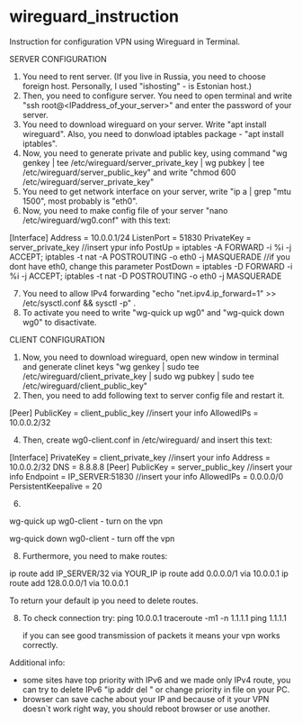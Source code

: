 # wireguard_instruction
Instruction for configuration VPN using Wireguard in Terminal.

SERVER CONFIGURATION
1) You need to rent server. (If you live in Russia, you need to choose foreign host. Personally, I used "ishosting" - is Estonian host.)
2) Then, you need to configure server. You need to open terminal and write "ssh root@<IPaddress_of_your_server>" and enter the password of your server.
3) You need to download wireguard on your server. Write "apt install wireguard". Also, you need to donwload iptables package - "apt install iptables".
4) Now, you need to generate private and public key, using command "wg genkey | tee /etc/wireguard/server_private_key | wg pubkey | tee /etc/wireguard/server_public_key" and write "chmod 600 /etc/wireguard/server_private_key"
5) You need to get network interface on your server, write "ip a | grep "mtu 1500", most probably is "eth0".
6) Now, you need to make config file of your server "nano /etc/wireguard/wg0.conf" with this text:

[Interface]
Address = 10.0.0.1/24
ListenPort = 51830
PrivateKey = server_private_key                                                                       //insert ypur info
PostUp = iptables -A FORWARD -i %i -j ACCEPT; iptables -t nat -A POSTROUTING -o
eth0 -j MASQUERADE                                                                                    //if you dont have eth0, change this parameter
PostDown = iptables -D FORWARD -i %i -j ACCEPT; iptables -t nat -D POSTROUTING -o
eth0 -j MASQUERADE

7) You need to allow IPv4 forwarding "echo "net.ipv4.ip_forward=1" >> /etc/sysctl.conf && sysctl -p" .
8) To activate you need to write "wg-quick up wg0" and "wg-quick down wg0" to disactivate.

CLIENT CONFIGURATION
1) Now, you need to download wireguard, open new window in terminal and generate clinet keys "wg genkey | sudo tee /etc/wireguard/client_private_key | sudo wg pubkey | sudo tee /etc/wireguard/client_public_key"
2) Then, you need to add following text to server config file and restart it.

[Peer]
PublicKey = client_public_key                                                                          //insert your info
AllowedIPs = 10.0.0.2/32

4) Then, create wg0-client.conf in /etc/wireguard/ and insert this text:

[Interface]
PrivateKey = client_private_key                                                                       //insert your info
Address = 10.0.0.2/32
DNS = 8.8.8.8
[Peer]
PublicKey = server_public_key                                                                         //insert your info
Endpoint = IP_SERVER:51830                                                                            //insert your info
AllowedIPs = 0.0.0.0/0
PersistentKeepalive = 20

6) 
wg-quick up wg0-client   - turn on the vpn

wg-quick down wg0-client - turn off the vpn

8) Furthermore, you need to make routes:

ip route add IP_SERVER/32 via YOUR_IP
ip route add 0.0.0.0/1 via 10.0.0.1
ip route add 128.0.0.0/1 via 10.0.0.1

To return your default ip you need to delete routes.

8) To check connection try:
   ping 10.0.0.1
   traceroute -m1 -n 1.1.1.1
   ping 1.1.1.1

   if you can see good transmission of packets it means your vpn works correctly.

Additional info:
- some sites have top priority with IPv6 and we made only IPv4 route, you can try to delete IPv6 "ip addr del <IPv6>" or change priority in file on your PC.
- browser can save cache about your IP and because of it your VPN doesn`t work right way, you should reboot browser or use another.
